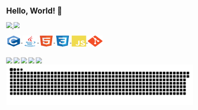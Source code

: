 ## Hello, World! 👋

<div>
  <a href="https://github.com/CalebeCefas">
  <img height="180em" src="https://github-readme-stats.vercel.app/api?username=CalebeCefas&show_icons=true&theme=dracula&include_all_commits=true&count_private=true"/>
  <img height="180em" src="https://github-readme-stats.vercel.app/api/top-langs/?username=CalebeCefas&layout=compact&langs_count=16&theme=dracula"/>
</div>

<div style="display: inline_block"><br>
  <img align="center" alt="CalebeCefas-c" height="30" width="40" src="https://raw.githubusercontent.com/devicons/devicon/master/icons/c/c-original.svg">
  <img align="center" alt="CalebeCefas-java" height="30" width="40" src="https://raw.githubusercontent.com/devicons/devicon/master/icons/java/java-original.svg">
  <img align="center" alt="CalebeCefas-HTML" height="30" width="40" src="https://raw.githubusercontent.com/devicons/devicon/master/icons/html5/html5-original.svg">
  <img align="center" alt="CalebeCefas-CSS" height="30" width="40" src="https://raw.githubusercontent.com/devicons/devicon/master/icons/css3/css3-original.svg">
   <img align="center" alt="CalebeCefas-Js" height="30" width="40" src="https://raw.githubusercontent.com/devicons/devicon/master/icons/javascript/javascript-plain.svg">
  <img align="center" alt="CalebeCefas-Js" height="30" width="40" src="https://raw.githubusercontent.com/devicons/devicon/master/icons/git/git-original.svg">
</div>
  
  ##
 
<div> 
  <a href="https://www.youtube.com/channel/UCzwle7YBJxbQAZTgdpZR3fQ" target="_blank"><img src="https://img.shields.io/badge/YouTube-FF0000?style=for-the-badge&logo=youtube&logoColor=white" target="_blank"></a>
  <a href="https://www.instagram.com/calebe_cefas/" target="_blank"><img src="https://img.shields.io/badge/-Instagram-%23E4405F?style=for-the-badge&logo=instagram&logoColor=white" target="_blank"></a>
 	<a href="https://www.twitch.tv/cefass" target="_blank"><img src="https://img.shields.io/badge/Twitch-9146FF?style=for-the-badge&logo=twitch&logoColor=white" target="_blank"></a> 
  <a href = "mailto:cefas.prof@gmail.com"><img src="https://img.shields.io/badge/-Gmail-%23333?style=for-the-badge&logo=gmail&logoColor=white" target="_blank"></a>
  <a href="https://www.linkedin.com/in/calebe-cefas-da-silva-sousa-884698264/" target="_blank"><img src="https://img.shields.io/badge/-LinkedIn-%230077B5?style=for-the-badge&logo=linkedin&logoColor=white" target="_blank"></a> 
</div>

<picture>
  <source media="(prefers-color-scheme: dark)" srcset="https://raw.githubusercontent.com/CalebeCefas/CalebeCefas/output/github-contribution-grid-snake-dark.svg">
  <source media="(prefers-color-scheme: light)" srcset="https://raw.githubusercontent.com/CalebeCefas/CalebeCefas/output/github-contribution-grid-snake.svg">
  <img alt="github contribution grid snake animation" src="https://raw.githubusercontent.com/CalebeCefas/CalebeCefas/output/github-contribution-grid-snake.svg">
</picture>
